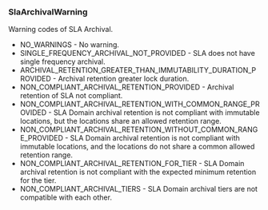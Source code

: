 ### SlaArchivalWarning
Warning codes of SLA Archival.

- NO_WARNINGS - No warning.
- SINGLE_FREQUENCY_ARCHIVAL_NOT_PROVIDED - SLA does not have single frequency archival.
- ARCHIVAL_RETENTION_GREATER_THAN_IMMUTABILITY_DURATION_PROVIDED - Archival retention greater lock duration.
- NON_COMPLIANT_ARCHIVAL_RETENTION_PROVIDED - Archival retention of SLA not compliant.
- NON_COMPLIANT_ARCHIVAL_RETENTION_WITH_COMMON_RANGE_PROVIDED - SLA Domain archival retention is not compliant with immutable locations, but the locations share an allowed retention range.
- NON_COMPLIANT_ARCHIVAL_RETENTION_WITHOUT_COMMON_RANGE_PROVIDED - SLA Domain archival retention is not compliant with immutable locations, and the locations do not share a common allowed retention range.
- NON_COMPLIANT_ARCHIVAL_RETENTION_FOR_TIER - SLA Domain archival retention is not compliant with the expected minimum retention for the tier.
- NON_COMPLIANT_ARCHIVAL_TIERS - SLA Domain archival tiers are not compatible with each other.

